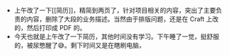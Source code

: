 - 上午改了一下[[简历]]，精简到两页了，针对项目相关的内容，突出了主要负责的内容，删除了大段的业务描述。当然由于排版问题，还是在 Craft 上改的，然后打印成 PDF 的。
- 今天也就是上午改了一下简历，其他时间没有学习。下午睡了一觉，挺舒服的，被尿憋醒了😅。剩下时间又是在瞎刷电脑，